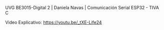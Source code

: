 UVG BE3015-Digital 2 | 
Daniela Navas | 
Comunicación Serial ESP32 - TIVA C

Video Explicativo:
https://youtu.be/_tXE-Life24
